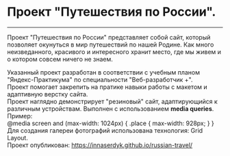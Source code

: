 # Проект "Путешествия по России".
------------
Проект "Путешествия по России" представляет собой сайт, который позволяет окунуться в мир путешествий по нашей Родине. 
Как много неизведанного, красивого и интересного хранит место, где мы живем и о котором совсем ничего не знаем.  

Указанный проект разработан в соответствии с учебным планом "Яндекс-Практикума" по специальности "Веб-разработчик +".  
Проект помогает закрепить на пратике навыки работы с макетом и адаптивную верстку сайта.   
Проект наглядно демонстрирует "резиновый" сайт, адаптирующийся к различным устройствам. Выполнен с использованием __media queries__.  
Пример:  
@media screen and (max-width: 1024px) {
.place {
max-width: 928px;
}
}  
Для создания галереи фотографий использована технология: Grid Layout.  
Проект опубликован:
https://innaserdyk.github.io/russian-travel/